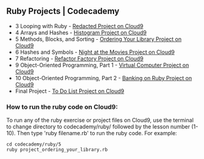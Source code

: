 ## Ruby Projects | Codecademy

* 3 Looping with Ruby - [Redacted Project on Cloud9](https://ide.c9.io/sebam2k4/codecademy-ruby-practice "view Redacted ruby project")
* 4 Arrays and Hashes - [Histogram Project on Cloud9](https://ide.c9.io/sebam2k4/codecademy-ruby-practice "view Histogram ruby project")
* 5 Methods, Blocks, and Sorting - [Ordering Your Library Project on Cloud9](https://ide.c9.io/sebam2k4/codecademy-ruby-practice "view Ordering Your Library ruby project")
* 6 Hashes and Symbols - [Night at the Movies Project on Cloud9](https://ide.c9.io/sebam2k4/codecademy-ruby-practice "view Night at the Movies ruby projects")
* 7 Refactoring - [Refactor Factory Project on Cloud9](https://ide.c9.io/sebam2k4/codecademy-ruby-practice "view Refactor Factory ruby project")
* 9 Object-Oriented Programming, Part 1 - [Virtual Computer Project on Cloud9](https://ide.c9.io/sebam2k4/codecademy-ruby-practice "view Virtual Computer ruby project")
* 10 Object-Oriented Programming, Part 2 - [Banking on Ruby Project on Cloud9](https://ide.c9.io/sebam2k4/codecademy-ruby-practice "view Virtual Computer ruby project")
* Final Project - [To Do List Project on Cloud9](https://ide.c9.io/sebam2k4/codecademy-ruby-practice "view Virtual Computer ruby project")

### How to run the ruby code on Cloud9:

To run any of the ruby exercise or project files on Cloud9, use the terminal to change directory to codecademy/ruby/ followed by the lesson number (1-10). Then type 'ruby filename.rb' to run the ruby code. For example:

    cd codecademy/ruby/5
    ruby project_ordering_your_library.rb